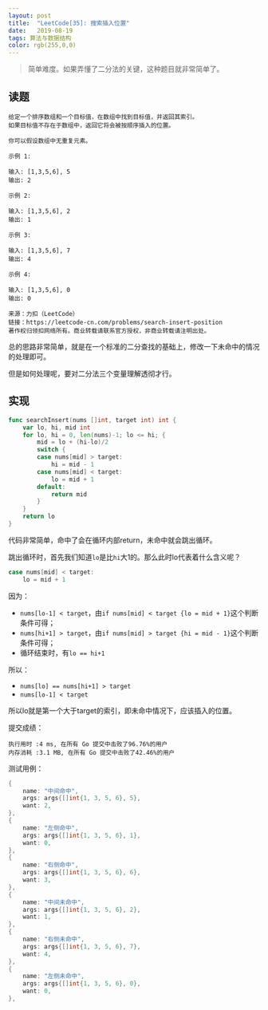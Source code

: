 ```yaml
---
layout: post
title:  "LeetCode[35]: 搜索插入位置"
date:   2019-08-19
tags: 算法与数据结构
color: rgb(255,0,0)
---
```


> 简单难度。如果弄懂了二分法的关键，这种题目就非常简单了。

## 读题

```text
给定一个排序数组和一个目标值，在数组中找到目标值，并返回其索引。
如果目标值不存在于数组中，返回它将会被按顺序插入的位置。

你可以假设数组中无重复元素。

示例 1:

输入: [1,3,5,6], 5
输出: 2

示例 2:

输入: [1,3,5,6], 2
输出: 1

示例 3:

输入: [1,3,5,6], 7
输出: 4

示例 4:

输入: [1,3,5,6], 0
输出: 0

来源：力扣（LeetCode）
链接：https://leetcode-cn.com/problems/search-insert-position
著作权归领扣网络所有。商业转载请联系官方授权，非商业转载请注明出处。
```

总的思路非常简单，就是在一个标准的二分查找的基础上，修改一下未命中的情况的处理即可。

但是如何处理呢，要对二分法三个变量理解透彻才行。

## 实现

```go
func searchInsert(nums []int, target int) int {
    var lo, hi, mid int
    for lo, hi = 0, len(nums)-1; lo <= hi; {
        mid = lo + (hi-lo)/2
        switch {
        case nums[mid] > target:
            hi = mid - 1
        case nums[mid] < target:
            lo = mid + 1
        default:
            return mid
        }
    }
    return lo
}
```

代码非常简单，命中了会在循环内部return，未命中就会跳出循环。

跳出循环时，首先我们知道`lo`是比`hi`大1的。那么此时lo代表着什么含义呢？

```go
case nums[mid] < target:
    lo = mid + 1
```

因为：

- `nums[lo-1] < target`，由`if nums[mid] < target {lo = mid + 1}`这个判断条件可得；
- `nums[hi+1] > target`，由`if nums[mid] > target {hi = mid - 1}`这个判断条件可得；
- 循环结束时，有`lo == hi+1`

所以：

- `nums[lo] == nums[hi+1] > target`
- `nums[lo-1] < target`

所以lo就是第一个大于target的索引，即未命中情况下，应该插入的位置。

提交成绩：

```text
执行用时 :4 ms, 在所有 Go 提交中击败了96.76%的用户
内存消耗 :3.1 MB, 在所有 Go 提交中击败了42.46%的用户
```

测试用例：

```go
{
    name: "中间命中",
    args: args{[]int{1, 3, 5, 6}, 5},
    want: 2,
},
{
    name: "左侧命中",
    args: args{[]int{1, 3, 5, 6}, 1},
    want: 0,
},
{
    name: "右侧命中",
    args: args{[]int{1, 3, 5, 6}, 6},
    want: 3,
},
{
    name: "中间未命中",
    args: args{[]int{1, 3, 5, 6}, 2},
    want: 1,
},
{
    name: "右侧未命中",
    args: args{[]int{1, 3, 5, 6}, 7},
    want: 4,
},
{
    name: "左侧未命中",
    args: args{[]int{1, 3, 5, 6}, 0},
    want: 0,
},
```
